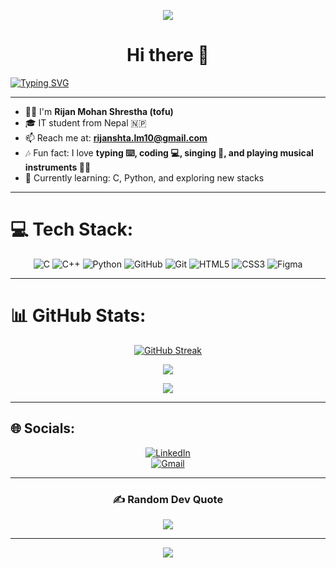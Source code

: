 <div align="center"> 
   
  ![](https://komarev.com/ghpvc/?username=tofu-10&abbreviated=true&base=10&label=PROFILE+VIEWS&style=for-the-badge)
   
# Hi there 👋 
</div>

[![Typing SVG](https://readme-typing-svg.demolab.com?font=Fira+Code&pause=1000&width=500&lines=Rijan+Mohan+Shrestha+(tofu))](https://git.io/typing-svg)

---

- 👨‍💻 I'm **Rijan Mohan Shrestha (tofu)**<br>
- 🎓 IT student from Nepal 🇳🇵<br>
- 📫 Reach me at: **rijanshta.lm10@gmail.com**<br>
- 🎶 Fun fact: I love **typing ⌨️, coding 💻, singing 🎤, and playing musical instruments 🎸🥁**<br>
- 🌱 Currently learning: C, Python, and exploring new stacks  

---

# 💻 Tech Stack:

<div align="center">

![C](https://img.shields.io/badge/c-%2300599C.svg?style=for-the-badge&logo=c&logoColor=white) 
![C++](https://img.shields.io/badge/c++-%2300599C.svg?style=for-the-badge&logo=c%2B%2B&logoColor=white)
![Python](https://img.shields.io/badge/python-3670A0?style=for-the-badge&logo=python&logoColor=ffdd54) 
![GitHub](https://img.shields.io/badge/github-%23121011.svg?style=for-the-badge&logo=github&logoColor=white) 
![Git](https://img.shields.io/badge/git-%23F05033.svg?style=for-the-badge&logo=git&logoColor=white)
![HTML5](https://img.shields.io/badge/html5-%23E34F26.svg?style=for-the-badge&logo=html5&logoColor=white)
![CSS3](https://img.shields.io/badge/css3-%231572B6.svg?style=for-the-badge&logo=css3&logoColor=white) 
![Figma](https://img.shields.io/badge/figma-%23F24E1E.svg?style=for-the-badge&logo=figma&logoColor=white)

</div>

---

# 📊 GitHub Stats:

<div align="center">

[![GitHub Streak](https://streak-stats.demolab.com?user=tofu-10&theme=rust-ferris-light&border_radius=16&short_numbers=true)](https://git.io/streak-stats)

![](https://github-readme-stats.vercel.app/api/top-langs/?username=tofu-10&theme=flag-india&hide_border=false&include_all_commits=false&count_private=false&layout=compact)  

![](https://github-readme-stats.vercel.app/api?username=tofu-10&show_icons=true&theme=flag-india)  

</div>

---

## 🌐 Socials:

<div align="center">

[![LinkedIn](https://img.shields.io/badge/LinkedIn-%230077B5.svg?logo=linkedin&logoColor=white)](https://www.linkedin.com/in/rijan-shrestha-282880281/)  
[![Gmail](https://img.shields.io/badge/Gmail-D14836.svg?logo=gmail&logoColor=white)](mailto:rijanshta.lm10@gmail.com)  

</div>

---

<div align="center">

### ✍️ Random Dev Quote
![](https://quotes-github-readme.vercel.app/api?type=vetical&theme=radical)

</div>

---

<div align="center">

![](https://github-profile-trophy.vercel.app/?username=tofu-10&theme=radical&no-frame=false&no-bg=false&margin-w=4)

</div>
